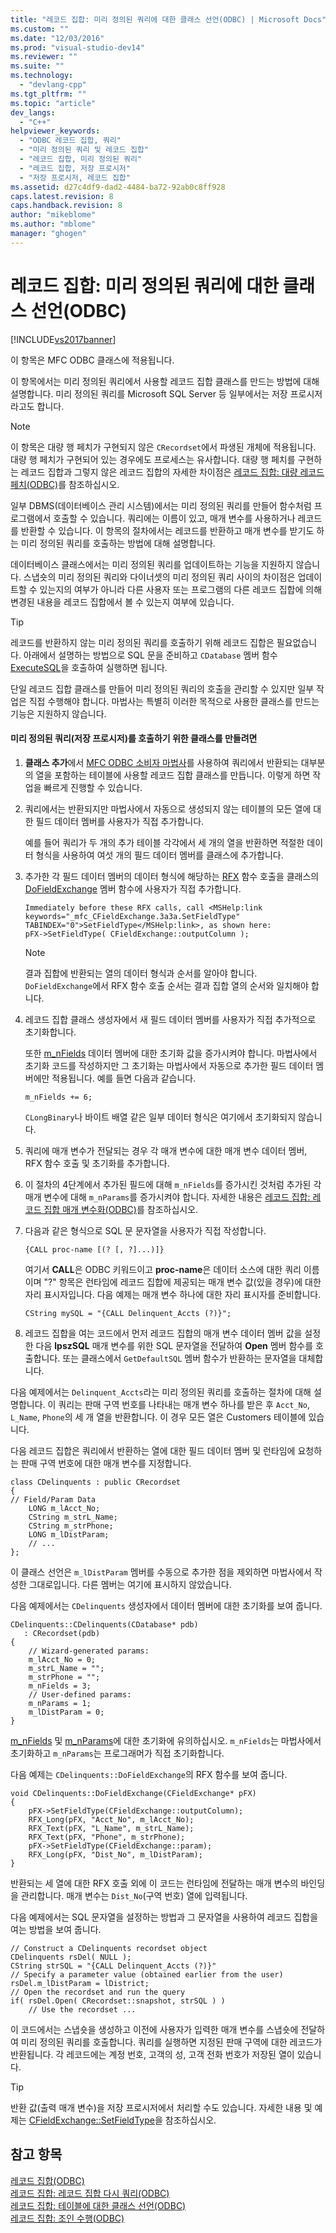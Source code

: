 ```yaml
---
title: "레코드 집합: 미리 정의된 쿼리에 대한 클래스 선언(ODBC) | Microsoft Docs"
ms.custom: ""
ms.date: "12/03/2016"
ms.prod: "visual-studio-dev14"
ms.reviewer: ""
ms.suite: ""
ms.technology: 
  - "devlang-cpp"
ms.tgt_pltfrm: ""
ms.topic: "article"
dev_langs: 
  - "C++"
helpviewer_keywords: 
  - "ODBC 레코드 집합, 쿼리"
  - "미리 정의된 쿼리 및 레코드 집합"
  - "레코드 집합, 미리 정의된 쿼리"
  - "레코드 집합, 저장 프로시저"
  - "저장 프로시저, 레코드 집합"
ms.assetid: d27c4df9-dad2-4484-ba72-92ab0c8ff928
caps.latest.revision: 8
caps.handback.revision: 8
author: "mikeblome"
ms.author: "mblome"
manager: "ghogen"
---
```

# 레코드 집합: 미리 정의된 쿼리에 대한 클래스 선언(ODBC)
[!INCLUDE[vs2017banner](../../assembler/inline/includes/vs2017banner.md)]

이 항목은 MFC ODBC 클래스에 적용됩니다.  
  
 이 항목에서는 미리 정의된 쿼리에서 사용할 레코드 집합 클래스를 만드는 방법에 대해 설명합니다. 미리 정의된 쿼리를 Microsoft SQL Server 등 일부에서는 저장 프로시저라고도 합니다.  
  
> [!NOTE]
>  이 항목은 대량 행 페치가 구현되지 않은 `CRecordset`에서 파생된 개체에 적용됩니다.  대량 행 페치가 구현되어 있는 경우에도 프로세스는 유사합니다.  대량 행 페치를 구현하는 레코드 집합과 그렇지 않은 레코드 집합의 자세한 차이점은 [레코드 집합: 대량 레코드 페치\(ODBC\)](../../data/odbc/recordset-fetching-records-in-bulk-odbc.md)를 참조하십시오.  
  
 일부 DBMS\(데이터베이스 관리 시스템\)에서는 미리 정의된 쿼리를 만들어 함수처럼 프로그램에서 호출할 수 있습니다.  쿼리에는 이름이 있고, 매개 변수를 사용하거나 레코드를 반환할 수 있습니다.  이 항목의 절차에서는 레코드를 반환하고 매개 변수를 받기도 하는 미리 정의된 쿼리를 호출하는 방법에 대해 설명합니다.  
  
 데이터베이스 클래스에서는 미리 정의된 쿼리를 업데이트하는 기능을 지원하지 않습니다.  스냅숏의 미리 정의된 쿼리와 다이너셋의 미리 정의된 쿼리 사이의 차이점은 업데이트할 수 있는지의 여부가 아니라 다른 사용자 또는 프로그램의 다른 레코드 집합에 의해 변경된 내용을 레코드 집합에서 볼 수 있는지 여부에 있습니다.  
  
> [!TIP]
>  레코드를 반환하지 않는 미리 정의된 쿼리를 호출하기 위해 레코드 집합은 필요없습니다.  아래에서 설명하는 방법으로 SQL 문을 준비하고 `CDatabase` 멤버 함수 [ExecuteSQL](../Topic/CDatabase::ExecuteSQL.md)을 호출하여 실행하면 됩니다.  
  
 단일 레코드 집합 클래스를 만들어 미리 정의된 쿼리의 호출을 관리할 수 있지만 일부 작업은 직접 수행해야 합니다.  마법사는 특별히 이러한 목적으로 사용한 클래스를 만드는 기능은 지원하지 않습니다.  
  
#### 미리 정의된 쿼리\(저장 프로시저\)를 호출하기 위한 클래스를 만들려면  
  
1.  **클래스 추가**에서 [MFC ODBC 소비자 마법사](../../mfc/reference/adding-an-mfc-odbc-consumer.md)를 사용하여 쿼리에서 반환되는 대부분의 열을 포함하는 테이블에 사용할 레코드 집합 클래스를 만듭니다.  이렇게 하면 작업을 빠르게 진행할 수 있습니다.  
  
2.  쿼리에서는 반환되지만 마법사에서 자동으로 생성되지 않는 테이블의 모든 열에 대한 필드 데이터 멤버를 사용자가 직접 추가합니다.  
  
     예를 들어 쿼리가 두 개의 추가 테이블 각각에서 세 개의 열을 반환하면 적절한 데이터 형식을 사용하여 여섯 개의 필드 데이터 멤버를 클래스에 추가합니다.  
  
3.  추가한 각 필드 데이터 멤버의 데이터 형식에 해당하는 [RFX](../../data/odbc/record-field-exchange-rfx.md) 함수 호출을 클래스의 [DoFieldExchange](../Topic/CRecordset::DoFieldExchange.md) 멤버 함수에 사용자가 직접 추가합니다.  
  
    ```  
    Immediately before these RFX calls, call <MSHelp:link keywords="_mfc_CFieldExchange.3a3a.SetFieldType" TABINDEX="0">SetFieldType</MSHelp:link>, as shown here:   
    pFX->SetFieldType( CFieldExchange::outputColumn );  
    ```  
  
    > [!NOTE]
    >  결과 집합에 반환되는 열의 데이터 형식과 순서를 알아야 합니다.  `DoFieldExchange`에서 RFX 함수 호출 순서는 결과 집합 열의 순서와 일치해야 합니다.  
  
4.  레코드 집합 클래스 생성자에서 새 필드 데이터 멤버를 사용자가 직접 추가적으로 초기화합니다.  
  
     또한 [m\_nFields](../Topic/CRecordset::m_nFields.md) 데이터 멤버에 대한 초기화 값을 증가시켜야 합니다.  마법사에서 초기화 코드를 작성하지만 그 초기화는 마법사에서 자동으로 추가한 필드 데이터 멤버에만 적용됩니다.  예를 들면 다음과 같습니다.  
  
    ```  
    m_nFields += 6;  
    ```  
  
     `CLongBinary`나 바이트 배열 같은 일부 데이터 형식은 여기에서 초기화되지 않습니다.  
  
5.  쿼리에 매개 변수가 전달되는 경우 각 매개 변수에 대한 매개 변수 데이터 멤버, RFX 함수 호출 및 초기화를 추가합니다.  
  
6.  이 절차의 4단계에서 추가된 필드에 대해 `m_nFields`를 증가시킨 것처럼 추가된 각 매개 변수에 대해 `m_nParams`를 증가시켜야 합니다.  자세한 내용은 [레코드 집합: 레코드 집합 매개 변수화\(ODBC\)](../../data/odbc/recordset-parameterizing-a-recordset-odbc.md)를 참조하십시오.  
  
7.  다음과 같은 형식으로 SQL 문 문자열을 사용자가 직접 작성합니다.  
  
    ```  
    {CALL proc-name [(? [, ?]...)]}  
    ```  
  
     여기서 **CALL**은 ODBC 키워드이고 **proc\-name**은 데이터 소스에 대한 쿼리 이름이며 "?" 항목은 런타임에 레코드 집합에 제공되는 매개 변수 값\(있을 경우\)에 대한 자리 표시자입니다.  다음 예제는 매개 변수 하나에 대한 자리 표시자를 준비합니다.  
  
    ```  
    CString mySQL = "{CALL Delinquent_Accts (?)}";  
    ```  
  
8.  레코드 집합을 여는 코드에서 먼저 레코드 집합의 매개 변수 데이터 멤버 값을 설정한 다음 **lpszSQL** 매개 변수를 위한 SQL 문자열을 전달하여 **Open** 멤버 함수를 호출합니다.  또는 클래스에서 `GetDefaultSQL` 멤버 함수가 반환하는 문자열을 대체합니다.  
  
 다음 예제에서는 `Delinquent_Accts`라는 미리 정의된 쿼리를 호출하는 절차에 대해 설명합니다. 이 쿼리는 판매 구역 번호를 나타내는 매개 변수 하나를 받은 후  `Acct_No`, `L_Name`, `Phone`의 세 개 열을 반환합니다.  이 경우 모든 열은 Customers 테이블에 있습니다.  
  
 다음 레코드 집합은 쿼리에서 반환하는 열에 대한 필드 데이터 멤버 및 런타임에 요청하는 판매 구역 번호에 대한 매개 변수를 지정합니다.  
  
```  
class CDelinquents : public CRecordset  
{  
// Field/Param Data  
    LONG m_lAcct_No;  
    CString m_strL_Name;  
    CString m_strPhone;  
    LONG m_lDistParam;  
    // ...  
};  
```  
  
 이 클래스 선언은 `m_lDistParam` 멤버를 수동으로 추가한 점을 제외하면 마법사에서 작성한 그대로입니다.  다른 멤버는 여기에 표시하지 않았습니다.  
  
 다음 예제에서는 `CDelinquents` 생성자에서 데이터 멤버에 대한 초기화를 보여 줍니다.  
  
```  
CDelinquents::CDelinquents(CDatabase* pdb)  
   : CRecordset(pdb)  
{  
    // Wizard-generated params:  
    m_lAcct_No = 0;  
    m_strL_Name = "";  
    m_strPhone = "";  
    m_nFields = 3;  
    // User-defined params:  
    m_nParams = 1;  
    m_lDistParam = 0;  
}  
```  
  
 [m\_nFields](../Topic/CRecordset::m_nFields.md) 및 [m\_nParams](../Topic/CRecordset::m_nParams.md)에 대한 초기화에 유의하십시오.  `m_nFields`는 마법사에서 초기화하고 `m_nParams`는 프로그래머가 직접 초기화합니다.  
  
 다음 예제는 `CDelinquents::DoFieldExchange`의 RFX 함수를 보여 줍니다.  
  
```  
void CDelinquents::DoFieldExchange(CFieldExchange* pFX)  
{  
    pFX->SetFieldType(CFieldExchange::outputColumn);  
    RFX_Long(pFX, "Acct_No", m_lAcct_No);  
    RFX_Text(pFX, "L_Name", m_strL_Name);  
    RFX_Text(pFX, "Phone", m_strPhone);  
    pFX->SetFieldType(CFieldExchange::param);  
    RFX_Long(pFX, "Dist_No", m_lDistParam);  
}  
```  
  
 반환되는 세 열에 대한 RFX 호출 외에 이 코드는 런타임에 전달하는 매개 변수의 바인딩을 관리합니다.  매개 변수는 `Dist_No`\(구역 번호\) 열에 입력됩니다.  
  
 다음 예제에서는 SQL 문자열을 설정하는 방법과 그 문자열을 사용하여 레코드 집합을 여는 방법을 보여 줍니다.  
  
```  
// Construct a CDelinquents recordset object  
CDelinquents rsDel( NULL );  
CString strSQL = "{CALL Delinquent_Accts (?)}"  
// Specify a parameter value (obtained earlier from the user)  
rsDel.m_lDistParam = lDistrict;  
// Open the recordset and run the query  
if( rsDel.Open( CRecordset::snapshot, strSQL ) )  
    // Use the recordset ...  
```  
  
 이 코드에서는 스냅숏을 생성하고 이전에 사용자가 입력한 매개 변수를 스냅숏에 전달하여 미리 정의된 쿼리를 호출합니다.  쿼리를 실행하면 지정된 판매 구역에 대한 레코드가 반환됩니다.  각 레코드에는 계정 번호, 고객의 성, 고객 전화 번호가 저장된 열이 있습니다.  
  
> [!TIP]
>  반환 값\(출력 매개 변수\)을 저장 프로시저에서 처리할 수도 있습니다.  자세한 내용 및 예제는 [CFieldExchange::SetFieldType](../Topic/CFieldExchange::SetFieldType.md)을 참조하십시오.  
  
## 참고 항목  
 [레코드 집합\(ODBC\)](../../data/odbc/recordset-odbc.md)   
 [레코드 집합: 레코드 집합 다시 쿼리\(ODBC\)](../../data/odbc/recordset-requerying-a-recordset-odbc.md)   
 [레코드 집합: 테이블에 대한 클래스 선언\(ODBC\)](../../data/odbc/recordset-declaring-a-class-for-a-table-odbc.md)   
 [레코드 집합: 조인 수행\(ODBC\)](../../data/odbc/recordset-performing-a-join-odbc.md)